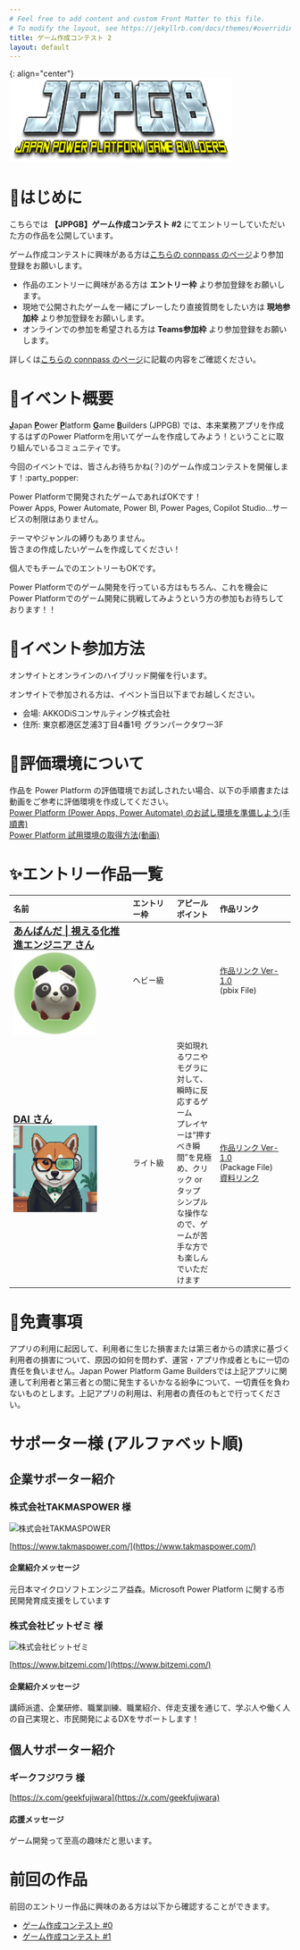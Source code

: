 ```yaml
---
# Feel free to add content and custom Front Matter to this file.
# To modify the layout, see https://jekyllrb.com/docs/themes/#overriding-theme-defaults
title: ゲーム作成コンテスト 2
layout: default
---
```


{: align="center"}
![JPPGB logo](JPPGB-logo.png)

# 🔰はじめに
こちらでは **【JPPGB】ゲーム作成コンテスト #2** にてエントリーしていただいた方の作品を公開しています。  

ゲーム作成コンテストに興味がある方は[こちらの connpass のページ](https://jppgb.connpass.com/event/363360/)より参加登録をお願いします。  
* 作品のエントリーに興味がある方は **エントリー枠** より参加登録をお願いします。  
* 現地で公開されたゲームを一緒にプレーしたり直接質問をしたい方は **現地参加枠** より参加登録をお願いします。  
* オンラインでの参加を希望される方は **Teams参加枠** より参加登録をお願いします。  

詳しくは[こちらの connpass のページ](https://jppgb.connpass.com/event/363360/)に記載の内容をご確認ください。  

# 📒イベント概要
<u><b>J</b></u>apan <u><b>P</b></u>ower <u><b>P</b></u>latform <u><b>G</b></u>ame <u><b>B</b></u>uilders (JPPGB) では、本来業務アプリを作成するはずのPower Platformを用いてゲームを作成してみよう！ということに取り組んでいるコミュニティです。  

今回のイベントでは、皆さんお待ちかね(？)のゲーム作成コンテストを開催します！:party_popper:  

Power Platformで開発されたゲームであればOKです！  
Power Apps, Power Automate, Power BI, Power Pages, Copilot Studio...サービスの制限はありません。  

テーマやジャンルの縛りもありません。  
皆さまの作成したいゲームを作成してください！  

個人でもチームでのエントリーもOKです。  

Power Platformでのゲーム開発を行っている方はもちろん、これを機会にPower Platformでのゲーム開発に挑戦してみようという方の参加もお待ちしております！！

# 🕺イベント参加方法
オンサイトとオンラインのハイブリッド開催を行います。  

オンサイトで参加される方は、イベント当日以下までお越しください。  

* 会場: AKKODiSコンサルティング株式会社
* 住所: 東京都港区芝浦3丁目4番1号 グランパークタワー3F

# 🧪評価環境について
作品を Power Platform の評価環境でお試しされたい場合、以下の手順書または動画をご参考に評価環境を作成してください。  
[Power Platform (Power Apps, Power Automate) のお試し環境を準備しよう(手順書)](https://qiita.com/nayoshik/items/0890e1261b6b40b69c15)  
[Power Platform 試用環境の取得方法(動画)](https://www.youtube.com/watch?v=B1ZH306oZHA&list=PL7N3d4aME9uzrktdMSHC8mI64blLFge6g)  


# ✨エントリー作品一覧
<table>
  <thead>
    <tr>
      <th width="200" style="text-align:left">名前</th>
      <th width="65" style="text-align:left">エントリー枠</th>
      <th style="text-align:left">アピールポイント</th>
      <th width="120" style="text-align:left">作品リンク</th>
    </tr>
  </thead>
  <tbody>
    <tr>
      <td style="text-align:left">
        <a href="https://x.com/anpanda_44075">
          <span style="font-size: 125%">
            <strong>あんぱんだ | 視える化推進エンジニア さん</strong>
          </span>
        </a>
        <br>
        <img src="あんぱんだ_1_あんぱんだ.png" width="150">
      </td>
      <td style="text-align:left">ヘビー級</td>
      <td style="text-align:left"></td>
      <td style="text-align:left">
        <a href="https://github.com/koruneko/JPPGB-GameContest-2/blob/main/01.あんぱんださん/あんぱんだ_1_hit_and_blow.pbix">作品リンク Ver-1.0</a>
        <br>(pbix File)<br>
      </td>
    </tr>
    <tr>
      <td style="text-align:left">
        <a href="https://x.com/da1sk8_xxx">
          <span style="font-size: 125%">
            <strong>DAI さん</strong>
          </span>
        </a>
        <br>
        <img src="DAISUKE_KOBAYASHI_DAI_ICON_JPPGB.png" width="150">
      </td>
      <td style="text-align:left">ライト級</td>
      <td style="text-align:left">突如現れるワニやモグラに対して、瞬時に反応するゲーム<br>プレイヤーは“押すべき瞬間”を見極め、クリック or タップ<br>シンプルな操作なので、ゲームが苦手な方でも楽しんでいただけます<br></td>
      <td style="text-align:left">
        <a href="https://github.com/koruneko/JPPGB-GameContest-2/blob/main/02.DAIさん/DAISUKE_KOBAYASHI_DAI_CROCODILEPANIC_JPPGB%232.zip">作品リンク Ver-1.0</a>
        <br>(Package File)<br>
        <a href="https://github.com/koruneko/JPPGB-GameContest-2/blob/main/02.DAIさん/DAISUKE_KOBAYASHI_DAI_CROCODILEPANIC_JPPGB%232.pdf">資料リンク</a>
      </td>
    </tr>
  </tbody>
</table>

# 🔶免責事項
アプリの利用に起因して、利用者に生じた損害または第三者からの請求に基づく利用者の損害について、原因の如何を問わず、運営・アプリ作成者ともに一切の責任を負いません。Japan Power Platform Game Buildersでは上記アプリに関連して利用者と第三者との間に発生するいかなる紛争について、一切責任を負わないものとします。上記アプリの利用は、利用者の責任のもとで行ってください。

# サポーター様 (アルファベット順)
## 企業サポーター紹介
### 株式会社TAKMASPOWER 様
![株式会社TAKMASPOWER](https://onedrive.live.com/embed?resid=C020E9815A27D906%21113&authkey=%21AB4D-qNWn5QdoHQ&width=2048&height=2048)

[https://www.takmaspower.com/](https://www.takmaspower.com/)

#### 企業紹介メッセージ
元日本マイクロソフトエンジニア益森。Microsoft Power Platform に関する市民開発育成支援をしています

### 株式会社ビットゼミ 様
![株式会社ビットゼミ](https://onedrive.live.com/embed?resid=C020E9815A27D906%21115&authkey=%21AA2-nQWPLIAjp2w&width=205&height=56)

[https://www.bitzemi.com/](https://www.bitzemi.com/)

#### 企業紹介メッセージ
講師派遣、企業研修、職業訓練、職業紹介、伴走支援を通じて、学ぶ人や働く人の自己実現と、市民開発によるDXをサポートします！

## 個人サポーター紹介
### ギークフジワラ 様
[https://x.com/geekfujiwara](https://x.com/geekfujiwara)
#### 応援メッセージ
ゲーム開発って至高の趣味だと思います。

# 前回の作品
前回のエントリー作品に興味のある方は以下から確認することができます。  

* [ゲーム作成コンテスト #0](https://koruneko.github.io/JPPGB-GameContest-0/)
* [ゲーム作成コンテスト #1](https://koruneko.github.io/JPPGB-GameContest-1/)